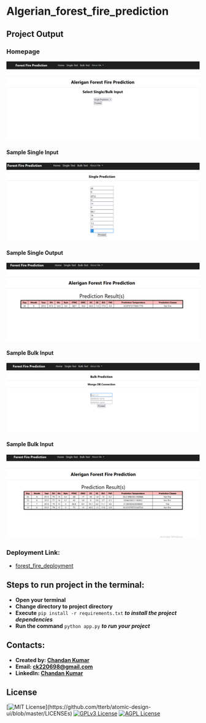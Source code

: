 # Algerian_forest_fire_prediction

## Project Output
### Homepage
![alt text](https://github.com/Chandan220698/Algerian_forest_fire_prediction/blob/main/sample_images/homepage.PNG)
#### Sample Single Input
![Output avi gif](https://github.com/Chandan220698/Algerian_forest_fire_prediction/blob/main/sample_images/single_input_test.PNG)
#### Sample Single Output
![Output avi gif](https://github.com/Chandan220698/Algerian_forest_fire_prediction/blob/main/sample_images/single_output_test.PNG)
#### Sample Bulk Input
![Output avi gif](https://github.com/Chandan220698/Algerian_forest_fire_prediction/blob/main/sample_images/bulk_input_test.PNG)
#### Sample Bulk Input
![Output avi gif](https://github.com/Chandan220698/Algerian_forest_fire_prediction/blob/main/sample_images/bulk_output_test.PNG)

### Deployment Link:
* [forest_fire_deployment](https://forest-fire-prediction-ck.herokuapp.com/) 

## Steps to run project in the terminal:
* **Open your terminal**
* **Change directory to project directory**
* **Execute** ` pip install -r requirements.txt ` ***to install the project dependencies***
* **Run the command** ` python app.py ` ***to run your  project***

## Contacts:
* **Created by: [Chandan Kumar](https://github.com/Chandan220698)**
* **Email: [ck220698@gmail.com](ck220698@gmail.com)**
* **LinkedIn: [Chandan Kumar](https://www.linkedin.com/in/chandan-kumar-ck111/)**


## License
[![MIT License](https://img.shields.io/apm/l/atomic-design-ui.svg?)](https://github.com/tterb/atomic-design-ui/blob/master/LICENSEs)
[![GPLv3 License](https://img.shields.io/badge/License-GPL%20v3-yellow.svg)](https://opensource.org/licenses/)
[![AGPL License](https://img.shields.io/badge/license-AGPL-blue.svg)](http://www.gnu.org/licenses/agpl-3.0)

